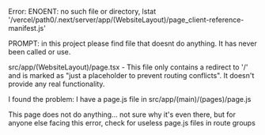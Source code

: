 Error: ENOENT: no such file or directory, lstat '/vercel/path0/.next/server/app/(WebsiteLayout)/page_client-reference-manifest.js'

PROMPT: in this project please find file that doesnt do anything. It has never been called or use.

src/app/(WebsiteLayout)/page.tsx - This file only contains a redirect to '/' and is marked as "just a placeholder to prevent routing conflicts". It doesn't provide any real functionality.

I found the problem: I have a page.js file in src/app/(main)/(pages)/page.js

This page does not do anything... not sure why it's even there, but for anyone else facing this error, check for useless page.js files in route groups
